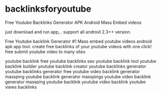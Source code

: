 # backlinksforyoutube
Free Youtube Backlinks Generator APK Android Mass Embed videos

just download and run app,.. support all android 2.3++ version.

Free Youtube backlink Generator 
#1 Mass embed youtube videos android apk app tool.
create free backlinks of your youtube videos with one click! 
free submit youtube video to many sites

youtube backlink free
youtube backlinks seo
youtube backlink tool
youtube backlink builder
youtube backlink creator
youtube backlinks generator
youtube backlinks generator free
youtube video backlink generator
massping youtube backlink generator
masspings youtube video backlink generator
massping youtube backlink
youtube video backlink
youtube views backlinks
